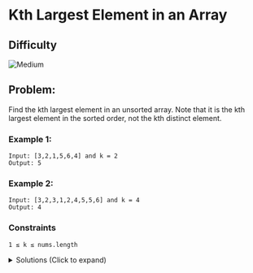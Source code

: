# Kth Largest Element in an Array

## Difficulty

![Medium](https://img.shields.io/badge/medium-ef6c00?style=for-the-badge&logoColor=white)

## Problem:

Find the kth largest element in an unsorted array. Note that it is the kth largest element in the sorted order, not the kth distinct element.

### Example 1:

```
Input: [3,2,1,5,6,4] and k = 2
Output: 5
```

### Example 2:

```
Input: [3,2,3,1,2,4,5,5,6] and k = 4
Output: 4
```

### Constraints

`1 ≤ k ≤ nums.length`

<details>
  <summary>Solutions (Click to expand)</summary>

### Explanation

There are several answer one can come up with here.

#### Sorting

The simplest of them all would be to sort the array and return the `kth` number from the end of the array as the answer. This works and will only cost of `O(n log n)` time for sorting the array

#### Min Heap

We can also use a heap the size of `k` that will store the `k` greatest elements in the array. After going through the array inserting and popping elements from the heap to maintain a size of `k`, we will be left with the `kth` largest element at the root of the heap. This will take us `O(n log k)` time for heapifying and `O(k)` for our heap, an improvement sorting.

#### Quick Select

This solution revolves around the fact that sorting an array around a pivot number will means that the pivot is in its final sorted position. This means we can partition and perform quick sort on an array until we reach a pivot number that is placed a `nums.length - k` index. This means that the pivot number is at the `k`th position of the sorted array or the `k`th largest element.

```
pivot = 4

[3,2,1,5,6,4]   3 < 4 increment pivot position
 ^         ^

[3,2,1,5,6,4]   2 < 4 increment pivot position
   ^       ^

[3,2,1,5,6,4]   1 < 4 increment pivot position
     ^     ^

[3,2,1,5,6,4]
       ^   ^

[3,2,1,5,6,4]
       ^ ^ ^

[3,2,1,4,6,5]  swap 5 and 4
       ^ ^ ^

check if pivot is at index nums.length - k, if it is return the number at this index
if not, if the index we are looking for is below the pivot index, perform quick sort on the left partition. If it is greater, perform quick sort on the right partition.
```

- [JavaScript](./kth-largest-element-in-an-array.js)
- [TypeScript](./kth-largest-element-in-an-array.ts)
- [Java](./kth-largest-element-in-an-array.java)
- [Go](./kth-largest-element-in-an-array.go)
</details>
